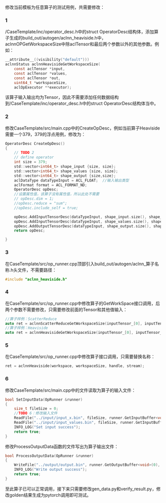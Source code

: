 修改当前模板为任意算子的测试用例，共需要修改：
### 1
/CaseTemplate/inc/operator_desc.h中的struct OperatorDesc结构体，添加算子生成的build_out/autogen/aclnn_heaviside.h中，aclnnOPGetWorkspaceSize中除aclTensor和最后两个参数以外的其他参数。例如：

```c
__attribute__((visibility("default")))
aclnnStatus aclnnHeavisideGetWorkspaceSize(
    const aclTensor *input,
    const aclTensor *values,
    const aclTensor *out,
    uint64_t *workspaceSize,
    aclOpExecutor **executor);
```

该算子输入输出均为Tensor，因此不需要添加任何数据结构到/CaseTemplate/inc/operator_desc.h中的struct OperatorDesc结构体当中。

### 2 

修改CaseTemplate/src/main.cpp中的CreateOpDesc，例如当前算子Heaviside需要一个379，379的浮点用例，修改为：

```c
OperatorDesc CreateOpDesc()
{
    // TODO 2
    // define operator
    int size = 379;
    std::vector<int64_t> shape_input {size, size};
    std::vector<int64_t> shape_values {size, size};
    std::vector<int64_t> shape_output {size,size};
    aclDataType dataTypeInput = ACL_FLOAT;  //输入输出类型
    aclFormat format = ACL_FORMAT_ND;
    OperatorDesc opDesc;
    //设置属性值，该算子没有属性值，所以此处不需要
    // opDesc.dim = 1;
    //opDesc.reduce = "sum";
    //opDesc.include_self = true; 

    opDesc.AddInputTensorDesc(dataTypeInput, shape_input.size(), shape_input.data(), format);
    opDesc.AddInputTensorDesc(dataTypeInput, shape_values.size(), shape_values.data(), format);
    opDesc.AddOutputTensorDesc(dataTypeInput, shape_output.size(), shape_output.data(), format);
    return opDesc;

}
```

### 3
在CaseTemplate/src/op_runner.cpp顶部引入build_out/autogen/aclnn_算子名称.h头文件，不需要路径：

```c
#include "aclnn_heaviside.h"
```

### 4
在CaseTemplate/src/op_runner.cpp中修改算子的GetWorkSpace接口调用，后两个参数不需要修改，只需要修改前面的Tensor和其他值输入：

```c
//算子样例：ScatterReduce
auto ret = aclnnScatterReduceGetWorkspaceSize(inputTensor_[0], inputTensor_[1],inputTensor_[2],opDesc_->dim,opDesc_->reduce,opDesc_->include_self, outputTensor_[0], &workspaceSize, &handle);
//算子样例：Heaviside
auto ret = aclnnHeavisideGetWorkspaceSize(inputTensor_[0], inputTensor_[1], outputTensor_[0], &workspaceSize, &handle);
```

### 5 
在CaseTemplate/src/op_runner.cpp中修改算子接口调用，只需要替换名称：

```c
ret = aclnnHeaviside(workspace, workspaceSize, handle, stream);
```

### 6

修改CaseTemplate/src/main.cpp中的文件读取为算子的输入文件：

```c
bool SetInputData(OpRunner &runner)
{
    size_t fileSize = 0;
    //TODO 6：修改输入文件
    ReadFile("../input/input_x.bin", fileSize, runner.GetInputBuffer<void>(0), runner.GetInputSize(0));
    ReadFile("../input/input_values.bin", fileSize, runner.GetInputBuffer<void>(1), runner.GetInputSize(1));
    INFO_LOG("Set input success");
    return true;
}
```

修改ProcessOutputData函数的文件写出为算子输出文件：
```c
bool ProcessOutputData(OpRunner &runner)
{
    WriteFile("../output/output.bin", runner.GetOutputBuffer<void>(0), runner.GetOutputSize(0));
    INFO_LOG("Write output success");
    return true;
}
```

至此算子已可以正常调用，接下来只需要修改gen_data.py和verify_result.py，修改golden结果生成为pytorch调用即可测试。